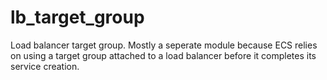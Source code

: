 # lb_target_group

Load balancer target group. Mostly a seperate module because ECS relies on
using a target group attached to a load balancer before it completes its
service creation.
